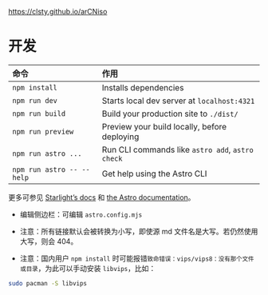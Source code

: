 <https://clsty.github.io/arCNiso>

# 开发

| 命令                   | 作用                                           |
| :------------------------ | :----------------------------------------------- |
| `npm install`             | Installs dependencies                            |
| `npm run dev`             | Starts local dev server at `localhost:4321`      |
| `npm run build`           | Build your production site to `./dist/`          |
| `npm run preview`         | Preview your build locally, before deploying     |
| `npm run astro ...`       | Run CLI commands like `astro add`, `astro check` |
| `npm run astro -- --help` | Get help using the Astro CLI                     |

更多可参见 [Starlight’s docs](https://starlight.astro.build/) 和 [the Astro documentation](https://docs.astro.build)。

- 编辑侧边栏：可编辑 `astro.config.mjs`

- 注意：所有链接默认会被转换为小写，即使源 md 文件名是大写。若仍然使用大写，则会 404。

- 注意：国内用户 `npm install` 时可能报错`致命错误：vips/vips8：没有那个文件或目录`，为此可以手动安装 `libvips`，比如：
```bash
sudo pacman -S libvips
```
